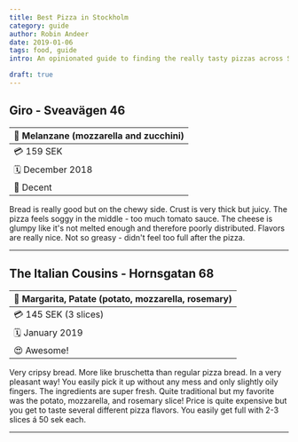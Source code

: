 ```yaml
---
title: Best Pizza in Stockholm
category: guide
author: Robin Andeer
date: 2019-01-06
tags: food, guide
intro: An opinionated guide to finding the really tasty pizzas across Stockholm.

draft: true
---
```


## Giro - Sveavägen 46

| 🍕 Melanzane (mozzarella and zucchini) |
|---------------------------------------|
| 💳 159 SEK                             |
| 🗓 December 2018                       |
| 🙂 Decent                              |

Bread is really good but on the chewy side. Crust is very thick but juicy. The pizza feels soggy in the middle - too much tomato sauce. The cheese is glumpy like it's not melted enough and therefore poorly distributed. Flavors are really nice. Not so greasy - didn't feel too full after the pizza.

-------------------

## The Italian Cousins - Hornsgatan 68

| 🍕 Margarita, Patate (potato, mozzarella, rosemary) |
|---------------------------------------|
| 💳 145 SEK (3 slices)                  |
| 🗓 January 2019                        |
| 😍 Awesome!                            |

Very cripsy bread. More like bruschetta than regular pizza bread. In a very pleasant way! You easily pick it up without any mess and only slightly oily fingers. The ingredients are super fresh. Quite traditional but my favorite was the potato, mozzarella, and rosemary slice! Price is quite expensive but you get to taste several different pizza flavors. You easily get full with 2-3 slices á 50 sek each.

------------------------
